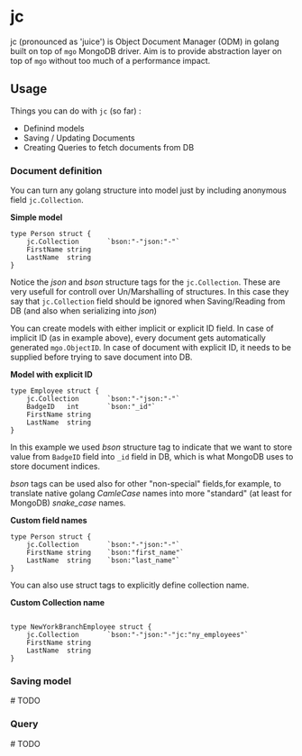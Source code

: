 # jc
jc (pronounced as 'juice') is Object Document Manager (ODM) in golang built on top of `mgo` MongoDB driver. Aim is to provide abstraction layer on top of `mgo` without too much of a performance impact.

## Usage
Things you can do with `jc` (so far) :
 * Definind models
 * Saving / Updating Documents
 * Creating Queries to fetch documents from DB
 
### Document definition
You can turn any golang structure into model just by including anonymous field `jc.Collection`. 

**Simple model**
```golang
type Person struct {
	jc.Collection 		`bson:"-"json:"-"`
	FirstName string
	LastName  string
}

```
Notice the *json* and *bson* structure tags for the `jc.Collection`. These are very usefull for controll over Un/Marshalling of structures. In this case they say that `jc.Collection` field should be ignored when Saving/Reading from DB (and also when serializing into *json*)

You can create models with either implicit or explicit ID field. In case of implicit ID (as in example above), every document gets automatically generated `mgo.ObjectID`. In case of document with explicit ID, it needs to be supplied before trying to save document into DB.

**Model with explicit ID**
```golang
type Employee struct {
	jc.Collection 		`bson:"-"json:"-"`
	BadgeID   int 		`bson:"_id"`
	FirstName string
	LastName  string
}
```
In this example we used *bson* structure tag to indicate that we want to store value from `BadgeID` field into `_id` field in DB, which is what MongoDB uses to store document indices. 

*bson* tags can be used also for other "non-special" fields,for example, to translate native golang *CamleCase* names into more "standard" (at least for MongoDB) *snake_case* names.

**Custom field names**
```golang
type Person struct {
	jc.Collection 		`bson:"-"json:"-"`
	FirstName string	`bson:"first_name"`
	LastName  string	`bson:"last_name"`
}
```

You can also use struct tags to explicitly define collection name.

**Custom Collection name**
```golang

type NewYorkBranchEmployee struct {
	jc.Collection		`bson:"-"json:"-"jc:"ny_employees"`
	FirstName string
	LastName  string
}
```

### Saving model
\# TODO
### Query
\# TODO
